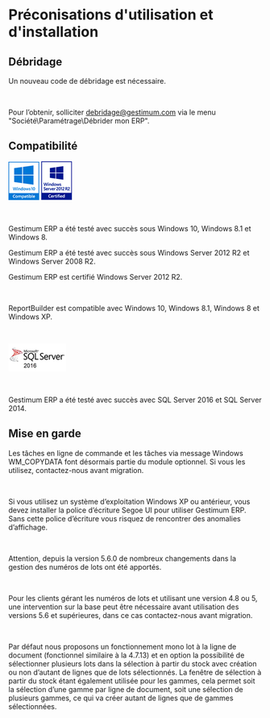 # Préconisations d'utilisation et d'installation

## Débridage


Un nouveau code de débridage est nécessaire.


 


Pour l’obtenir, solliciter debridage@gestimum.com via le menu "Société\Paramétrage\Débrider 
 mon ERP".


## Compatibilité


![](../assets/images/Version5/Images/Windows_10_Compatible.png) ![](../assets/images/Version5/Images/Windows_Server_2012_R2_Certified.png)


 


Gestimum ERP a été 
 testé avec succès sous Windows 10, 
 Windows 8.1 et Windows 8.


Gestimum ERP a été 
 testé avec succès sous Windows Server 2012 R2 
 et Windows Server 2008 R2.


Gestimum ERP est 
 certifié Windows Server 2012 R2.


 


ReportBuilder est 
 compatible avec Windows 10, 
 Windows 8.1, Windows 8 et Windows XP.


 


![](../assets/images/Version5/Images/SQL_Server_2016.png)


 


Gestimum ERP a été 
 testé avec succès avec SQL Server 2016 
 et SQL Server 2014.


## Mise en garde


Les tâches en ligne de 
 commande et les tâches via message Windows WM\_COPYDATA font désormais 
 partie du module optionnel. Si 
 vous les utilisez, contactez-nous avant migration.


 


Si vous utilisez un système d’exploitation 
 Windows XP ou antérieur, 
 vous devez installer la police d’écriture Segoe UI pour utiliser Gestimum ERP. Sans cette police 
 d’écriture vous risquez de rencontrer des anomalies d’affichage.


 


Attention, 
 depuis la version 5.6.0 de nombreux changements dans la gestion des numéros 
 de lots ont été apportés.


 


Pour 
 les clients gérant les numéros de lots et utilisant une version 4.8 ou 
 5, une intervention sur la base peut être nécessaire avant utilisation 
 des versions 5.6 et supérieures, dans 
 ce cas contactez-nous avant migration.


 


Par défaut nous proposons un fonctionnement 
 mono lot à la ligne de document (fonctionnel similaire à la 4.7.13) et 
 en option la possibilité de sélectionner plusieurs lots dans la sélection 
 à partir du stock avec création ou non d’autant de lignes que de lots 
 sélectionnés. La fenêtre de sélection à partir du stock étant également 
 utilisée pour les gammes, cela permet soit la sélection d’une gamme par 
 ligne de document, soit une sélection de plusieurs gammes, ce qui va créer 
 autant de lignes que de gammes sélectionnées.


